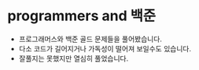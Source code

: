 # programmers and 백준
* 프로그래머스와 백준 골드 문제들을 풀어봤습니다.
* 다소 코드가 길어지거나 가독성이 떨어져 보일수도 있습니다.
* 잘풀지는 못했지만 열심히 풀었습니다.
